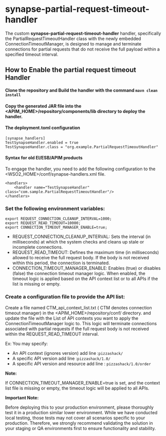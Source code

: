 # synapse-partial-request-timeout-handler

The custom **synapse-partial-request-timeout-handler** handler, specifically the PartialRequestTimeoutHandler class with the newly embedded ConnectionTimeoutManager, is designed to manage and terminate 
connections for partial requests that do not receive the full payload within a specified timeout interval.

## How to Enable the partial request timeout Handler 

#### Clone the repository and Build the handler with the command ```mavn clean install```
#### Copy the generated JAR file into the <APIM_HOME>/repository/components/lib directory to deploy the handler.
#### The deployment.toml configuration 
```
[synapse_handlers]
TestSynapseHandler.enabled = true
TestSynapseHandler.class = "org.example.PartialRequestTimeoutHandler"
```
#### **Syntax for old EI/ESB/APIM products**
To engage the handler, you need to add the following configuration to the <WSO2_HOME>/conf/synapse-handlers.xml file.
```
<handlers>
    <handler name="TestSynapseHandler" class="com.sample.PartialRequestTimeoutHandler"/>
</handlers>
```

### Set the following environment variables:

```
export REQUEST_CONNECTION_CLEANUP_INTERVAL=1000;
export REQUEST_READ_TIMEOUT=10000;
export CONNECTION_TIMEOUT_MANAGER_ENABLE=true;
```

* REQUEST_CONNECTION_CLEANUP_INTERVAL: Sets the interval (in milliseconds) at which the system checks and cleans up stale or incomplete connections. 
* REQUEST_READ_TIMEOUT: Defines the maximum time (in milliseconds) allowed to receive the full request body. If the body is not received within this period, the connection is terminated. 
* CONNECTION_TIMEOUT_MANAGER_ENABLE: Enables (true) or disables (false) the connection timeout manager logic. When enabled, the timeout logic is applied based on the API context list or to all APIs if the list is missing or empty.

### Create a configuration file to provide the API list:

Create a file named CTM_api_context_list.txt ( CTM denotes connection timeout manager) in the <APIM_HOME>/repository/conf/ directory. and update the file with the List of API contexts you want to apply the ConnectionTimeoutManager logic to. This logic will terminate connections associated with partial requests if the full request body is not received within the REQUEST_READ_TIMEOUT interval.

Ex: You may specify:

* An API context (ignores version) add line :```pizzashack/```
* A specific API version add  line :```pizzashack/1.0/```
* A specific API version and resource add line : ```pizzashack/1.0/order```

**Note:**

If CONNECTION_TIMEOUT_MANAGER_ENABLE=true is set, and the context list file is missing or empty, the timeout logic will be applied to all APIs.

**Important Note:**

Before deploying this to your production environment, please thoroughly test it in a production similar lower environment. While we have conducted local testing, those tests may not cover all scenarios specific to your production. Therefore, we strongly recommend validating the solution in your staging or QA environments first to ensure functionality and stability.